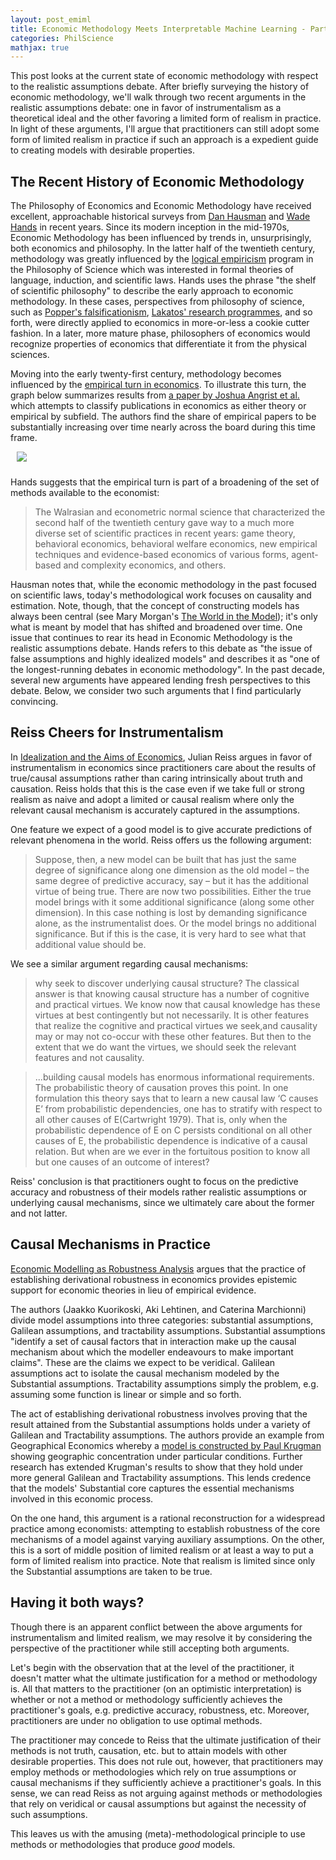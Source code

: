 ```yaml
---
layout: post_emiml
title: Economic Methodology Meets Interpretable Machine Learning - Part IV - Current State of Economic Methodology
categories: PhilScience
mathjax: true
---
```


This post looks at the current state of economic methodology with respect to the realistic assumptions debate. After briefly surveying the history of economic methodology, we'll walk through two recent arguments in the realistic assumptions debate: one in favor of instrumentalism as a theoretical ideal and the other favoring a limited form of realism in practice. In light of these arguments, I'll argue that practitioners can still adopt some form of limited realism in practice if such an approach is a expedient guide to creating models with desirable properties.

## The Recent History of Economic Methodology
The Philosophy of Economics and Economic Methodology have received excellent, approachable historical surveys from [Dan Hausman](http://revue-philosophie-economique.com/num/2017-2-vol-18-varia/philosophy-of-economics-a-retrospective-reflection/) and [Wade Hands](https://www.cairn-int.info/journal-revue-de-philosophie-economique-2019-2-page-221.htm) in recent years. Since its modern inception in the mid-1970s, Economic Methodology has been influenced by trends in, unsurprisingly, both economics and philosophy. In the latter half of the twentieth century, methodology was greatly influenced by the [logical empiricism](https://plato.stanford.edu/entries/logical-empiricism/) program in the Philosophy of Science which was interested in formal theories of language, induction, and scientific laws. Hands uses the phrase "the shelf of scientific philosophy" to describe the early approach to economic methodology. In these cases, perspectives from philosophy of science, such as [Popper's falsificationism](https://plato.stanford.edu/entries/scientific-method/#PopFal), [Lakatos' research programmes](https://plato.stanford.edu/entries/lakatos/#ImprPoppScie), and so forth, were directly applied to economics in more-or-less a cookie cutter fashion. In a later, more mature phase, philosophers of economics would recognize properties of economics that differentiate it from the physical sciences.

Moving into the early twenty-first century, methodology becomes influenced by the [empirical turn in economics](https://www.aeaweb.org/research/charts/an-empirical-turn-in-economics-research). To illustrate this turn, the graph below summarizes results from [a paper by Joshua Angrist et al.](https://pubs.aeaweb.org/doi/pdfplus/10.1257/aer.p20171117#page=4) which attempts to classify publications in economics as either theory or empirical by subfield. The authors find the share of empirical papers to be substantially increasing over time nearly across the board during this time frame.

<img style="margin-left: auto; margin-right: auto; margin: 0px 0px 10px 10px" src="https://www.aeaweb.org/content/file?id=4757">

Hands suggests that the empirical turn is part of a broadening of the set of methods available to the economist:
>The Walrasian and econometric normal science that characterized the second half of the twentieth century gave way to a much more diverse set of scientific practices in recent years: game theory, behavioral economics, behavioral welfare economics, new empirical techniques and evidence-based economics of various forms, agent-based and complexity economics, and others.

Hausman notes that, while the economic methodology in the past focused on scientific laws, today's methodological work focuses on causality and estimation. Note, though, that the concept of constructing models has always been central (see Mary Morgan's [The World in the Model](https://www.cambridge.org/core/books/world-in-the-model/6FD82E4D498F94CBE5F56078FD007729)); it's only what is meant by model that has shifted and broadened over time. One issue that continues to rear its head in Economic Methodology is the realistic assumptions debate. Hands refers to this debate as "the issue of false assumptions and highly idealized models" and describes it as "one of the longest-running debates in economic methodology". In the past decade, several new arguments have appeared lending fresh perspectives to this debate. Below, we consider two such arguments that I find particularly convincing.

## Reiss Cheers for Instrumentalism

In [Idealization and the Aims of Economics](https://www.cambridge.org/core/journals/economics-and-philosophy/article/idealization-and-the-aims-of-economics-three-cheers-for-instrumentalism/07E3296CC23CD12444C39901783C79AF), Julian Reiss argues in favor of instrumentalism in economics since practitioners care about the results of true/causal assumptions rather than caring intrinsically about truth and causation. Reiss holds that this is the case even if we take full or strong realism as naive and adopt a limited or causal realism where only the relevant causal mechanism is accurately captured in the assumptions.

One feature we expect of a good model is to give accurate predictions of relevant phenomena in the world. Reiss offers us the following argument:  

>Suppose, then, a new model can be built that has just the same degree of significance along one dimension as the old model – the same degree of predictive accuracy, say – but it has the additional virtue of being true. There are now two possibilities. Either the true model brings with it some additional significance (along some other dimension). In this case nothing is lost by demanding significance alone, as the instrumentalist does. Or the model brings no additional significance. But if this is the case, it is very hard to see what that additional value should be.

We see a similar argument regarding causal mechanisms:

>why seek to discover underlying causal structure? The classical answer is that knowing causal structure has a number of cognitive and practical virtues. We know now that causal knowledge has these virtues at best contingently but not necessarily. It is other features that realize the cognitive and practical virtues we seek,and causality may or may not co-occur with these other features. But then to the extent that we do want the virtues, we should seek the relevant features and not causality.

>...building causal models has enormous informational requirements. The probabilistic theory of causation proves this point. In one formulation this theory says that to learn a new causal law ‘C causes E’ from probabilistic dependencies, one has to stratify with respect to all other causes of E(Cartwright 1979). That is, only when the probabilistic dependence of E on C persists conditional on all other causes of E, the probabilistic dependence is indicative of a causal relation. But when are we ever in the fortuitous position to know all but one causes of an outcome of interest?

Reiss' conclusion is that practitioners ought to focus on the predictive accuracy and robustness of their models rather realistic assumptions or underlying causal mechanisms, since we ultimately care about the former and not latter.  

## Causal Mechanisms in Practice

[Economic Modelling as Robustness Analysis](https://academic.oup.com/bjps/article-abstract/61/3/541/1395474) argues that the practice of establishing derivational robustness in economics provides epistemic support for economic theories in lieu of empirical evidence.

The authors (Jaakko Kuorikoski, Aki Lehtinen, and Caterina Marchionni) divide model assumptions into three categories: substantial assumptions, Galilean assumptions, and tractability assumptions. Substantial assumptions "identify a set of causal factors that in interaction make up the causal mechanism about which the modeller endeavours to make important claims". These are the claims we expect to be veridical. Galilean assumptions act to isolate the causal mechanism modeled by the Substantial assumptions. Tractability assumptions simply the problem, e.g. assuming some function is linear or simple and so forth.

The act of establishing derivational robustness involves proving that the result attained from the Substantial assumptions holds under a variety of Galilean and Tractability assumptions. The authors provide an example from Geographical Economics whereby a [model is constructed by Paul Krugman](https://www.journals.uchicago.edu/doi/abs/10.1086/261763) showing geographic concentration under particular conditions. Further research has extended Krugman's results to show that they hold under more general Galilean and Tractability assumptions. This lends credence that the models' Substantial core captures the essential mechanisms involved in this economic process.

On the one hand, this argument is a rational reconstruction for a widespread practice among economists: attempting to establish robustness of the core mechanisms of a model against varying auxiliary assumptions. On the other, this is a sort of middle position of limited realism or at least a way to put a form of limited realism into practice. Note that realism is limited since only the Substantial assumptions are taken to be true.

## Having it both ways?

Though there is an apparent conflict between the above arguments for instrumentalism and limited realism, we may resolve it by considering the perspective of the practitioner while still accepting both arguments.

Let's begin with the observation that at the level of the practitioner, it doesn't matter what the ultimate justification for a method or methodology is. All that matters to the practitioner (on an optimistic interpretation) is whether or not a method or methodology sufficiently achieves the practitioner's goals, e.g. predictive accuracy, robustness, etc. Moreover, practitioners are under no obligation to use optimal methods.

The practitioner may concede to Reiss that the ultimate justification of their methods is not truth, causation, etc. but to attain models with other desirable properties. This does not rule out, however, that practitioners may employ methods or methodologies which rely on true assumptions or causal mechanisms if they sufficiently achieve a practitioner's goals. In this sense, we can read Reiss as not arguing against methods or methodologies that rely on veridical or causal assumptions but against the necessity of such assumptions.

This leaves us with the amusing (meta)-methodological principle to use methods or methodologies that produce _good_ models.
